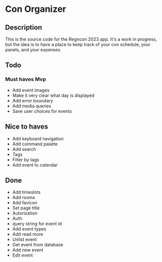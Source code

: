 # Con Organizer

## Description

This is the source code for the Regncon 2023 app. It's a work in progress, but the idea is to have a place to keep track of your con schedule, your panels, and your expenses.

## Todo

### Must haves Mvp
* Add event images
* Make it very clear what day is displayed
* Add error boundary
* Add media queries
* Save user choices for events

## Nice to haves
* Add keyboard navigation
* Add command palatte
* Add search
* Tags
* Filter by tags
* Add event to calendar

## Done
* Add timeslots
* Add rooms
* Add favicon
* Set page title
* Autorization
* Auth
* query string for event id
* Add event types
* Add read more
* Unlist event
* Get event from database
* Add new event
* Edit event

